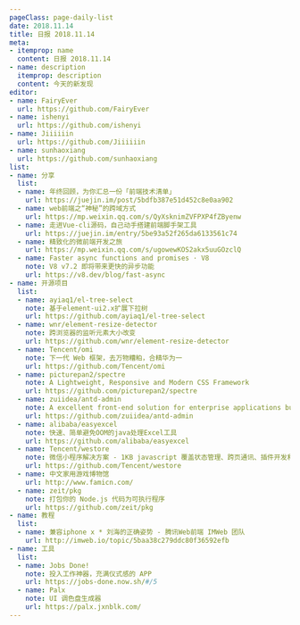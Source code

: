 ```yaml
---
pageClass: page-daily-list
date: 2018.11.14
title: 日报 2018.11.14
meta:
- itemprop: name
  content: 日报 2018.11.14
- name: description
  itemprop: description
  content: 今天的新发现
editor:
- name: FairyEver
  url: https://github.com/FairyEver
- name: ishenyi
  url: https://github.com/ishenyi
- name: Jiiiiiin
  url: https://github.com/Jiiiiiin
- name: sunhaoxiang
  url: https://github.com/sunhaoxiang
list:
- name: 分享
  list:
  - name: 年终回顾，为你汇总一份「前端技术清单」
    url: https://juejin.im/post/5bdfb387e51d452c8e0aa902
  - name: web前端之“神秘”的跨域方式
    url: https://mp.weixin.qq.com/s/QyXsknimZVFPXP4fZByenw
  - name: 走进Vue-cli源码，自己动手搭建前端脚手架工具
    url: https://juejin.im/entry/5be93a52f265da6133561c74
  - name: 精致化的微前端开发之旅
    url: https://mp.weixin.qq.com/s/ugowewKOS2akx5uuGOzclQ
  - name: Faster async functions and promises · V8
    note: V8 v7.2 即将带来更快的异步功能
    url: https://v8.dev/blog/fast-async
- name: 开源项目
  list:
  - name: ayiaq1/el-tree-select
    note: 基于element-ui2.x扩展下拉树
    url: https://github.com/ayiaq1/el-tree-select
  - name: wnr/element-resize-detector
    note: 跨浏览器的监听元素大小改变
    url: https://github.com/wnr/element-resize-detector
  - name: Tencent/omi
    note: 下一代 Web 框架，去万物糟粕，合精华为一
    url: https://github.com/Tencent/omi
  - name: picturepan2/spectre
    note: A Lightweight, Responsive and Modern CSS Framework
    url: https://github.com/picturepan2/spectre
  - name: zuiidea/antd-admin
    note: A excellent front-end solution for enterprise applications built upon Ant Design and UmiJS
    url: https://github.com/zuiidea/antd-admin
  - name: alibaba/easyexcel
    note: 快速、简单避免OOM的java处理Excel工具
    url: https://github.com/alibaba/easyexcel
  - name: Tencent/westore
    note: 微信小程序解决方案 - 1KB javascript 覆盖状态管理、跨页通讯、插件开发和云数据库开发
    url: https://github.com/Tencent/westore
  - name: 中文家用游戏博物馆
    url: http://www.famicn.com/
  - name: zeit/pkg
    note: 打包你的 Node.js 代码为可执行程序
    url: https://github.com/zeit/pkg
- name: 教程
  list:
  - name: 兼容iphone x * 刘海的正确姿势 - 腾讯Web前端 IMWeb 团队
    url: http://imweb.io/topic/5baa38c279ddc80f36592efb
- name: 工具
  list:
  - name: Jobs Done!
    note: 投入工作神器，充满仪式感的 APP
    url: https://jobs-done.now.sh/#/5
  - name: Palx
    note: UI 调色盘生成器
    url: https://palx.jxnblk.com/
---
```


<daily-list v-bind="$page.frontmatter"/>